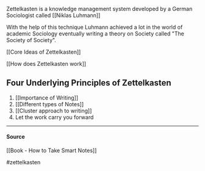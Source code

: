 Zettelkasten is a knowledge management system developed by a German Sociologist called [[Niklas Luhmann]]

With the help of this technique Luhmann achieved a lot in the world of academic Sociology eventually writing a theory on Society called "The Society of Society".

[[Core Ideas of Zettelkasten]]

[[How does Zettelkasten work]]

## Four Underlying Principles of Zettelkasten
1. [[Importance of Writing]]
2. [[Different types of Notes]]
3. [[Cluster approach to writing]]
4. Let the work carry you forward


---
#### Source
[[Book - How to Take Smart Notes]]

#zettelkasten
